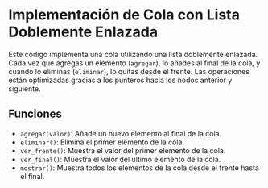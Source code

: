 # Implementación de Cola con Lista Doblemente Enlazada

Este código implementa una cola utilizando una lista doblemente enlazada. Cada vez que agregas un elemento (`agregar`), lo añades al final de la cola, y cuando lo eliminas (`eliminar`), lo quitas desde el frente. Las operaciones están optimizadas gracias a los punteros hacia los nodos anterior y siguiente.

## Funciones

- `agregar(valor)`: Añade un nuevo elemento al final de la cola.
- `eliminar()`: Elimina el primer elemento de la cola.
- `ver_frente()`: Muestra el valor del primer elemento de la cola.
- `ver_final()`: Muestra el valor del último elemento de la cola.
- `mostrar()`: Muestra todos los elementos de la cola desde el frente hasta el final.



